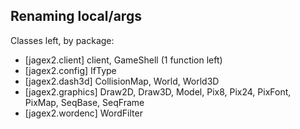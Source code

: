## Renaming local/args

Classes left, by package:
- [jagex2.client] client, GameShell (1 function left)
- [jagex2.config] IfType
- [jagex2.dash3d] CollisionMap, World, World3D
- [jagex2.graphics] Draw2D, Draw3D, Model, Pix8, Pix24, PixFont, PixMap, SeqBase, SeqFrame
- [jagex2.wordenc] WordFilter
